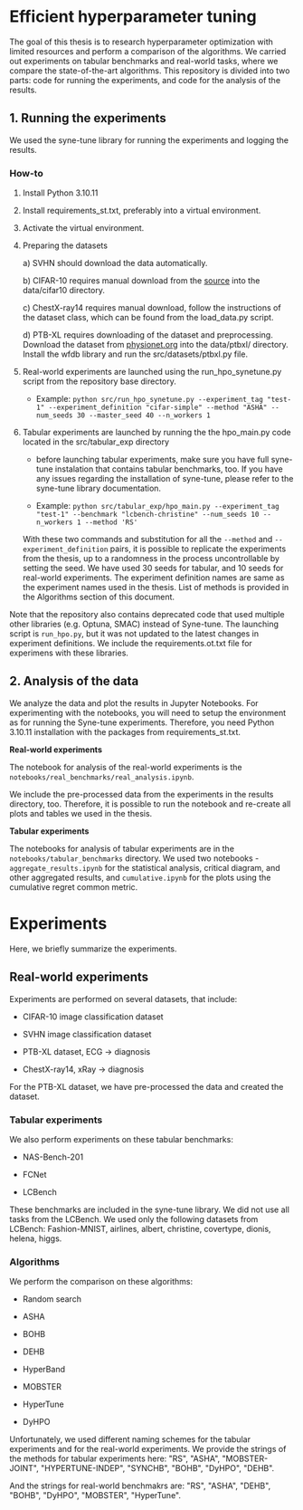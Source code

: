 # Efficient hyperparameter tuning

The goal of this thesis is to research hyperparameter optimization with limited resources and perform a comparison of the algorithms. We carried out experiments on tabular benchmarks and real-world tasks, where we compare the state-of-the-art algorithms. This repository is divided into two parts: code for running the experiments, and code for the analysis of the results.

## 1. Running the experiments

We used the syne-tune library for running the experiments and logging the results. 

### How-to

1. Install Python 3.10.11

2. Install requirements_st.txt, preferably into a virtual environment.

3. Activate the virtual environment.

4. Preparing the datasets
   
   a) SVHN should download the data automatically.
   
   b) CIFAR-10 requires manual download from the [source](https://www.cs.toronto.edu/~kriz/cifar.html) into the data/cifar10 directory.
   
   c) ChestX-ray14 requires manual download, follow the instructions of the dataset class, which can be found from the load_data.py script.
   
   d) PTB-XL requires downloading of the dataset and preprocessing. Download the dataset from [physionet.org](https://physionet.org/content/ptb-xl/1.0.3/) into the data/ptbxl/ directory. Install the wfdb library and run the src/datasets/ptbxl.py file.

5. Real-world experiments are launched using the run_hpo_synetune.py script from the repository base directory.
   
   - Example: `python src/run_hpo_synetune.py --experiment_tag "test-1" --experiment_definition "cifar-simple" --method "ASHA" --num_seeds 30 --master_seed 40 --n_workers 1`

6. Tabular experiments are launched by running the the hpo_main.py code located in the src/tabular_exp directory
   
   * before launching tabular experiments, make sure you have full syne-tune instalation that contains tabular benchmarks, too. If you have any issues regarding the installation of syne-tune, please refer to the syne-tune library documentation. 
   
   * Example: `python src/tabular_exp/hpo_main.py --experiment_tag "test-1" --benchmark "lcbench-christine" --num_seeds 10 --n_workers 1 --method 'RS'`
   
   With these two commands and substitution for all the `--method` and `--experiment_definition` pairs, it is possible to replicate the experiments from the thesis, up to a randomness in the process uncontrollable by setting the seed. We have used 30 seeds for tabular, and 10 seeds for real-world experiments. The experiment definition names are same as the experiment names used in the thesis. List of methods is provided in the Algorithms section of this document.

Note that the repository also contains deprecated code that used multiple other libraries (e.g. Optuna, SMAC) instead of Syne-tune. The launching script is `run_hpo.py`, but it was not updated to the latest changes in experiment definitions. We include the requirements.ot.txt file for experimens with these libraries. 

## 2. Analysis of the data

We analyze the data and plot the results in Jupyter Notebooks. For experimenting with the notebooks, you will need to setup the environment as for running the Syne-tune experiments. Therefore, you need Python 3.10.11 installation with the packages from requirements_st.txt.

**Real-world experiments**

The notebook for analysis of the real-world experiments is the `notebooks/real_benchmarks/real_analysis.ipynb`.

We include the pre-processed data from the experiments in the results directory, too. Therefore, it is possible to run the notebook and re-create all plots and tables we used in the thesis.

**Tabular experiments**

The notebooks for analysis of tabular experiments are in the `notebooks/tabular_benchmarks` directory. We used two notebooks - `aggregate_results.ipynb` for the statistical analysis, critical diagram, and other aggregated results, and `cumulative.ipynb` for the plots using the cumulative regret common metric.

# Experiments

Here, we briefly summarize the experiments.

## Real-world experiments

Experiments are performed on several datasets, that include:

* CIFAR-10 image classification dataset

* SVHN image classification dataset

* PTB-XL dataset, ECG -> diagnosis

* ChestX-ray14, xRay -> diagnosis

For the PTB-XL dataset, we have pre-processed the data and created the dataset.

### Tabular experiments

We also perform experiments on these tabular benchmarks:

* NAS-Bench-201

* FCNet

* LCBench

These benchmarks are included in the syne-tune library. We did not use all tasks from the LCBench. We used only the following datasets from LCBench: Fashion-MNIST, airlines, albert, christine, covertype, dionis, helena, higgs.

### Algorithms

We perform the comparison on these algorithms:

* Random search

* ASHA

* BOHB

* DEHB

* HyperBand

* MOBSTER

* HyperTune

* DyHPO

Unfortunately, we used different naming schemes for the tabular experiments and for the real-world experiments. We provide the strings of the methods for tabular experiments here: "RS", "ASHA", "MOBSTER-JOINT", "HYPERTUNE-INDEP", "SYNCHB", "BOHB", "DyHPO", "DEHB".

And the strings for real-world benchmakrs are:  "RS", "ASHA", "DEHB", "BOHB", "DyHPO", "MOBSTER", "HyperTune".